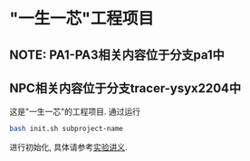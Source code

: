 # "一生一芯"工程项目

## NOTE: PA1-PA3相关内容位于分支pa1中
##       NPC相关内容位于分支tracer-ysyx2204中

这是"一生一芯"的工程项目. 通过运行
```bash
bash init.sh subproject-name
```
进行初始化, 具体请参考[实验讲义][lecture note].

[lecture note]: https://docs.ysyx.org/schedule.html
